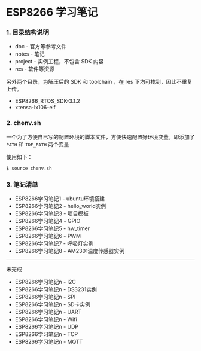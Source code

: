 # ESP8266 学习笔记

### 1. 目录结构说明

* doc - 官方等参考文件
* notes - 笔记
* project - 实例工程，不包含 SDK 内容
* res - 软件等资源

另外两个目录，为解压后的 SDK 和 toolchain ，在 res 下均可找到，因此不重复上传。

* ESP8266_RTOS_SDK-3.1.2
* xtensa-lx106-elf

### 2. chenv.sh

一个为了方便自已写的配置环境的脚本文件，方便快速配置好环境变量。即添加了 `PATH` 和 `IDF_PATH` 两个变量

使用如下：

```shell
$ source chenv.sh
```

### 3. 笔记清单
* ESP8266学习笔记1 - ubuntu环境搭建
* ESP8266学习笔记2 - hello_world实例
* ESP8266学习笔记3 - 项目模板
* ESP8266学习笔记4 - GPIO
* ESP8266学习笔记5 - hw_timer
* ESP8266学习笔记6 - PWM
* ESP8266学习笔记7 - 呼吸灯实例
* ESP8266学习笔记8 - AM2301温度传感器实例
---
未完成
* ESP8266学习笔记n - I2C
* ESP8266学习笔记n - DS3231实例
* ESP8266学习笔记n - SPI
* ESP8266学习笔记n - SD卡实例
* ESP8266学习笔记n - UART
* ESP8266学习笔记n - Wifi
* ESP8266学习笔记n - UDP
* ESP8266学习笔记n - TCP
* ESP8266学习笔记n - MQTT
